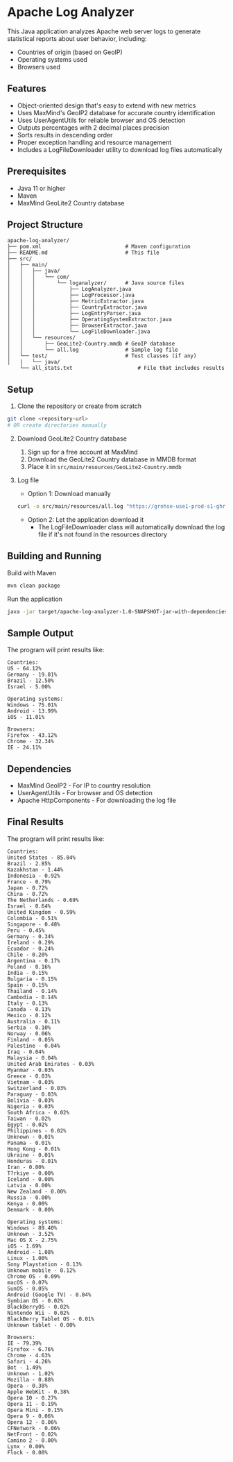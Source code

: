 # Apache Log Analyzer
This Java application analyzes Apache web server logs to generate statistical reports about user behavior, including:
* Countries of origin (based on GeoIP)
* Operating systems used
* Browsers used

## Features
* Object-oriented design that's easy to extend with new metrics
* Uses MaxMind's GeoIP2 database for accurate country identification
* Uses UserAgentUtils for reliable browser and OS detection
* Outputs percentages with 2 decimal places precision
* Sorts results in descending order
* Proper exception handling and resource management
* Includes a LogFileDownloader utility to download log files automatically

## Prerequisites
* Java 11 or higher
* Maven
* MaxMind GeoLite2 Country database

## Project Structure
```
apache-log-analyzer/
├── pom.xml                           # Maven configuration
├── README.md                         # This file
├── src/
│   ├── main/
│   │   ├── java/
│   │   │   └── com/
│   │   │       └── loganalyzer/      # Java source files
│   │   │           ├── LogAnalyzer.java
│   │   │           ├── LogProcessor.java
│   │   │           ├── MetricExtractor.java
│   │   │           ├── CountryExtractor.java
│   │   │           ├── LogEntryParser.java
│   │   │           ├── OperatingSystemExtractor.java
│   │   │           ├── BrowserExtractor.java
│   │   │           └── LogFileDownloader.java
│   │   └── resources/
│   │       ├── GeoLite2-Country.mmdb # GeoIP database
│   │       └── all.log               # Sample log file
│   └── test/                         # Test classes (if any)
│   |   └── java/
    └── all_stats.txt                     # File that includes results
```

## Setup
1. Clone the repository or create from scratch
```bash
git clone <repository-url>
# OR create directories manually
```

2. Download GeoLite2 Country database
   1. Sign up for a free account at MaxMind
   2. Download the GeoLite2 Country database in MMDB format
   3. Place it in `src/main/resources/GeoLite2-Country.mmdb`

3. Log file
   - Option 1: Download manually
   ```bash
   curl -o src/main/resources/all.log "https://grnhse-use1-prod-s1-ghr.s3.amazonaws.com/generic_attachments/attachments/002/693/931/original/all.log?X-Amz-Algorithm=AWS4-HMAC-SHA256&X-Amz-Credential=AKIAVQGOLGY373LJL5PF%2F20250306%2Fus-east-1%2Fs3%2Faws4_request&X-Amz-Date=20250306T130529Z&X-Amz-Expires=604800&X-Amz-SignedHeaders=host&X-Amz-Signature=7cd1b62143623b64595973d608855416f8711ca59d39c578c1bd8f96b620419e"
   ```
   - Option 2: Let the application download it
     - The LogFileDownloader class will automatically download the log file if it's not found in the resources directory

## Building and Running
Build with Maven
```bash
mvn clean package
```

Run the application
```bash
java -jar target/apache-log-analyzer-1.0-SNAPSHOT-jar-with-dependencies.jar
```

## Sample Output
The program will print results like:
```
Countries:
US - 64.12%
Germany - 19.01%
Brazil - 12.50%
Israel - 5.00%

Operating systems:
Windows - 75.01%
Android - 13.99%
iOS - 11.01%

Browsers:
Firefox - 43.12%
Chrome - 32.34%
IE - 24.11%
```

## Dependencies
* MaxMind GeoIP2 - For IP to country resolution
* UserAgentUtils - For browser and OS detection
* Apache HttpComponents - For downloading the log file


## Final Results
The program will print results like:
```
Countries:
United States - 85.84%
Brazil - 2.85%
Kazakhstan - 1.44%
Indonesia - 0.92%
France - 0.79%
Japan - 0.72%
China - 0.72%
The Netherlands - 0.69%
Israel - 0.64%
United Kingdom - 0.59%
Colombia - 0.51%
Singapore - 0.48%
Peru - 0.45%
Germany - 0.34%
Ireland - 0.29%
Ecuador - 0.24%
Chile - 0.20%
Argentina - 0.17%
Poland - 0.16%
India - 0.15%
Bulgaria - 0.15%
Spain - 0.15%
Thailand - 0.14%
Cambodia - 0.14%
Italy - 0.13%
Canada - 0.13%
Mexico - 0.12%
Australia - 0.11%
Serbia - 0.10%
Norway - 0.06%
Finland - 0.05%
Palestine - 0.04%
Iraq - 0.04%
Malaysia - 0.04%
United Arab Emirates - 0.03%
Myanmar - 0.03%
Greece - 0.03%
Vietnam - 0.03%
Switzerland - 0.03%
Paraguay - 0.03%
Bolivia - 0.03%
Nigeria - 0.03%
South Africa - 0.02%
Taiwan - 0.02%
Egypt - 0.02%
Philippines - 0.02%
Unknown - 0.01%
Panama - 0.01%
Hong Kong - 0.01%
Ukraine - 0.01%
Honduras - 0.01%
Iran - 0.00%
T?rkiye - 0.00%
Iceland - 0.00%
Latvia - 0.00%
New Zealand - 0.00%
Russia - 0.00%
Kenya - 0.00%
Denmark - 0.00%

Operating systems:
Windows - 89.40%
Unknown - 3.52%
Mac OS X - 2.75%
iOS - 1.69%
Android - 1.08%
Linux - 1.00%
Sony Playstation - 0.13%
Unknown mobile - 0.12%
Chrome OS - 0.09%
macOS - 0.07%
SunOS - 0.05%
Android (Google TV) - 0.04%
Symbian OS - 0.02%
BlackBerryOS - 0.02%
Nintendo Wii - 0.02%
BlackBerry Tablet OS - 0.01%
Unknown tablet - 0.00%

Browsers:
IE - 79.39%
Firefox - 6.76%
Chrome - 4.63%
Safari - 4.26%
Bot - 1.49%
Unknown - 1.02%
Mozilla - 0.88%
Opera - 0.38%
Apple WebKit - 0.38%
Opera 10 - 0.27%
Opera 11 - 0.19%
Opera Mini - 0.15%
Opera 9 - 0.06%
Opera 12 - 0.06%
CFNetwork - 0.06%
NetFront - 0.02%
Camino 2 - 0.00%
Lynx - 0.00%
Flock - 0.00%
```

